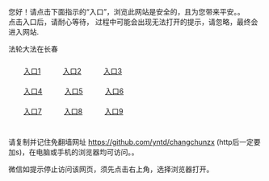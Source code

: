 您好！请点击下面指示的“入口”，浏览此网站是安全的，且为您带来平安。。 <br/>
点击入口后，请耐心等待， 过程中可能会出现无法打开的提示，请忽略，最终会进入网站. </br>

法轮大法在长春<br/>
<div style="padding:10px"><a style="margin:20px" target="_blank" href="https://d15k7phg5oekhe.cloudfront.net/2Qpsp?vvszz" id="ccLink1" rel="nofollow">入口1</a> <a target="_blank" style="margin:20px" href="https://dkvjiso7da0w3.cloudfront.net/2Qpsp?kzlbybvi" id="ccLink2" rel="nofollow">入口2</a> <a style="margin:20px" target="_blank" href="https://d38afsnl7hqbpj.cloudfront.net/2Qpsp?wzlup" id="ccLink3" rel="nofollow">入口3</a></div>

<div style="padding:10px" ><a style="margin:20px" target="_blank" href="https://d15k7phg5oekhe.cloudfront.net/2Qpsp?vvszz" id="ccLink4" rel="nofollow">入口4</a> <a style="margin:20px" href="https://dkvjiso7da0w3.cloudfront.net/2Qpsp?kzlbybvi" target="_blank" id="ccLink5" rel="nofollow">入口5</a> <a style="margin:20px" href="https://d38afsnl7hqbpj.cloudfront.net/2Qpsp?wzlup" target="_blank" id="ccLink6" rel="nofollow">入口6</a></div>

<div style="padding:10px"><a style="margin:20px" target="_blank" href="https://d15k7phg5oekhe.cloudfront.net/2Qpsp?vvszz" id="ccLink7" rel="nofollow">入口7</a> <a style="margin:20px" href="https://dkvjiso7da0w3.cloudfront.net/2Qpsp?kzlbybvi" target="_blank" id="ccLink8" rel="nofollow">入口8</a> <a style="margin:20px" target="_blank" href="https://d38afsnl7hqbpj.cloudfront.net/2Qpsp?wzlup" id="ccLink9" rel="nofollow">入口9</a></div>

<br/>



请复制并记住免翻墙网址 https://github.com/yntd/changchunzx (http后一定要加s)，在电脑或手机的浏览器均可访问。。<br/>

微信如提示停止访问该网页，须先点击右上角，选择浏览器打开。
